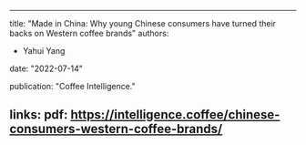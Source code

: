 <!--
 * @Author: yahui Yang
 * @Description: 
 * @Date: 2022-07-17 11:41:55
 * @LastEditTime: 2022-07-17 11:41:57
 * @FilePath: /yahui_yang/content/publications/pub6 copy.md
-->
---
title: "Made in China: Why young Chinese consumers have turned their backs on Western coffee brands"
authors:
- Yahui Yang

date: "2022-07-14"

publication: "Coffee Intelligence."

links:
    pdf: https://intelligence.coffee/chinese-consumers-western-coffee-brands/
---
